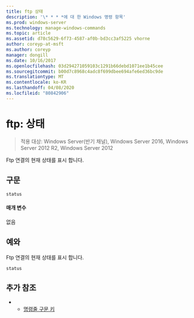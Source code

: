 ```yaml
---
title: ftp 상태
description: '\* * * *에 대 한 Windows 명령 항목'
ms.prod: windows-server
ms.technology: manage-windows-commands
ms.topic: article
ms.assetid: d78c5629-6f73-4587-af0b-bd3cc3af5225 vhorne
author: coreyp-at-msft
ms.author: coreyp
manager: dongill
ms.date: 10/16/2017
ms.openlocfilehash: 03d294271059103c1291b66debd1071ee1b45cee
ms.sourcegitcommit: b00d7c8968c4adc8f699dbee694afe6ed36bc9de
ms.translationtype: MT
ms.contentlocale: ko-KR
ms.lasthandoff: 04/08/2020
ms.locfileid: "80842906"
---
```

# <a name="ftp-status"></a>ftp: 상태

>적용 대상: Windows Server(반기 채널), Windows Server 2016, Windows Server 2012 R2, Windows Server 2012

Ftp 연결의 현재 상태를 표시 합니다.   
## <a name="syntax"></a>구문  
```  
status  
```  
#### <a name="parameters"></a>매개 변수  
없음  
## <a name="examples"></a><a name=BKMK_Examples></a>예와  
Ftp 연결의 현재 상태를 표시 합니다.  
```  
status  
```  
## <a name="additional-references"></a>추가 참조  
-   - [명령줄 구문 키](command-line-syntax-key.md)  
